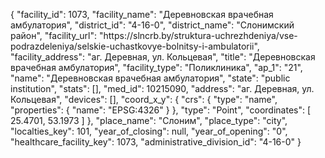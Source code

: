 {
    "facility_id": 1073,
    "facility_name": "Деревновская врачебная амбулатория",
    "district_id": "4-16-0",
    "district_name": "Слонимский район",
    "facility_url": "https:\/\/slncrb.by\/struktura-uchrezhdeniya\/vse-podrazdeleniya\/selskie-uchastkovye-bolnitsy-i-ambulatorii",
    "facility_address": "аг. Деревная, ул. Кольцевая",
    "title": "Деревновская врачебная амбулатория",
    "facility_type": "Поликлиника",
    "ap_1": "21",
    "name": "Деревновская врачебная амбулатория",
    "state": "public institution",
    "stats": [],
    "med_id": 10215090,
    "address": "аг. Деревная, ул. Кольцевая",
    "devices": [],
    "coord_x_y": {
        "crs": {
            "type": "name",
            "properties": {
                "name": "EPSG:4326"
            }
        },
        "type": "Point",
        "coordinates": [
            25.4701,
            53.1973
        ]
    },
    "place_name": "Слоним",
    "place_type": "city",
    "localties_key": 101,
    "year_of_closing": null,
    "year_of_opening": "0",
    "healthcare_facility_key": 1073,
    "administrative_division_id": "4-16-0"
}